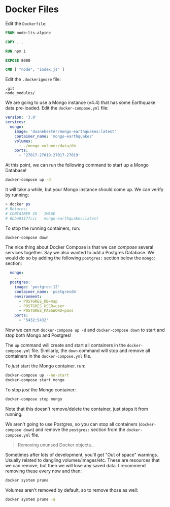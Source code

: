 # Docker Files

Edit the `Dockerfile`: 
```Dockerfile
FROM node:lts-alpine

COPY . .

RUN npm i

EXPOSE 8080

CMD [ "node", "index.js" ]
```

Edit the `.dockerignore` file: 
```ignore
.git
node_modules/
```

We are going to use a Mongo instance (v4.4) that has some Earthquake data pre-loaded.
Edit the `docker-compose.yml` file: 
```yml
version: '3.8'
services:
  mongo:
    image: 'duanebester/mongo-earthquakes:latest'
    container_name: 'mongo-earthquakes'
    volumes: 
      - ./mongo-volume:/data/db
    ports:
      - '27017-27019:27017-27019'
```

At this point, we can run the following command to start up a Mongo Database!
```bash
docker-compose up -d
```

It will take a while, but your Mongo instance should come up. We can verify by running:
```bash
> docker ps
# Returns:
# CONTAINER ID   IMAGE                   
# 6bba9117fccc   mongo-earthquakes:latest
```

To stop the running containers, run:
```bash
docker-compose down
```

The nice thing about Docker Compose is that we can _compose_ several services together. Say we also wanted to add a Postgres Database. We would do so by adding the following `postgres:` section below the `mongo:` section:
```yml
  mongo:
    ...
  postgres:
    image: 'postgres:12'
    container_name: 'postgresdb'
    environment: 
      - POSTGRES_DB=map
      - POSTGRES_USER=user
      - POSTGRES_PASSWORD=pass
    ports: 
      - '5432:5432'
```

Now we can run `docker-compose up -d` and `docker-compose down` to start and stop both Mongo and Postgres!

The `up` command will create and start all containers in the `docker-compose.yml` file.
Similarly, the `down` command will stop and remove all containers in the `docker-compose.yml` file.

To _just_ start the Mongo container. run:

```bash
docker-compose up --no-start
docker-compose start mongo
```

To stop _just_ the Mongo container:

```bash
docker-compose stop mongo
```

Note that this doesn't remove/delete the container, just stops it from running.

We aren't going to use Postgres, so you can stop all containers (`docker-compose down`) and remove the `postgres:` section from the `docker-compose.yml` file.

> Removing ununsed Docker objects...

Sometimes after lots of development, you'll get "Out of space" warnings. Usually related to dangling volumes/images/etc. These are resources that we can remove, but then we will lose any saved data. I recommend removing these every now and then:
```bash
docker system prune
```

Volumes aren't removed by default, so to remove those as well:
```bash
docker system prune -a
```